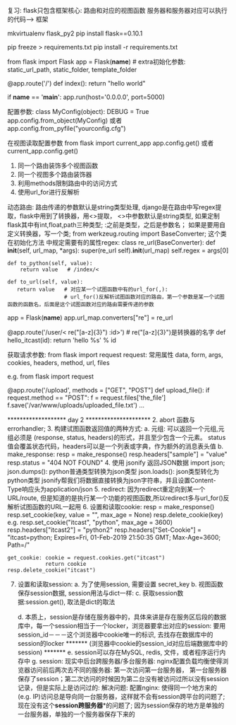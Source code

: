复习: 
flask只包含框架核心: 路由和对应的视图函数
服务器和服务器对应可以执行的代码--> 框架

mkvirtualenv flask_py2
pip install flask==0.10.1

pip freeze > requirements.txt
pip install -r requirements.txt

from flask import Flask
app = Flask(__name__)  # extra初始化参数: static_url_path, static_folder, template_folder

@app.route('/')
def index():
  return "hello world"
  
if __name__ == '__main__':
    app.run(host='0.0.0.0', port=5000)
    
配置参数:
class MyConfig(object):
    DEBUG = True
app.config.from_object(MyConfig)
或者
app.config.from_pyfile("yourconfig.cfg")

在视图读取配置参数       from flask import current_app
app.config.get() 或者  current_app.config.get()

1. 同一个路由装饰多个视图函数
2. 同一个视图多个路由装饰器
3. 利用methods限制路由中的访问方式
4. 使用url_for进行反解析

动态路由: 路由传递的参数默认是string类型处理, django是在路由中写regex提取，flask中用到了转换器，用<>提取，
<>中参数默认是string类型, 如果定制flask其中有int,float,path三种类型; :之前是类型，之后是参数名；
如果是要用自定义转换器，写一个类; from werkzeug.routing import BaseConverter; 这个类在初始化方法
中规定需要有的属性regex: 
class re_url(BaseConverter):
    def __init__(self, url_map, *args):
        super(re_url self).__init__(url_map)
        self.regex = args[0]

    def to_python(self, value):
        return value   # /index/<
        
    def to_url(self, value):
       return value   # 对应某一个试图函数中有的url_for(,): 
                      # url_for()反解析试图函数对应的路由，第一个参数是某一个试图函数的函数名，后面是这个试图函数对应的路由需要传递的参数
       
app = Flask(__name__)
app.url_map.converters["re"] = re_url

@app.route('/user/< re("[a-z]{3}") :id>')  # re("[a-z]{3}")是转换器的名字
def hello_itcast(id):
    return 'hello %s' % id

获取请求参数: from flask import request
request: 常用属性 data, form, args, cookies, headers, method, url, files

e.g. 
from flask import request

@app.route('/upload', methods = ["GET", "POST"]
def upload_file():
    if request.method == "POST":
        f = request.files['the_file']
        f.save('/var/www/uploads/uploaded_file.txt')
       ...


******************* day 2 *********************
2. abort 函数与 errorhandler;
3. 构建试图函数返回值的两种方式: 
    a. 元组: 可以返回一个元组,元组必须是 (response, status, headers)的形式，并且至少包含一个元素。
    status值会覆盖状态代码，headers可以是一个列表或字典，作为额外的消息表头值
    b. make_response: 
        resp = make_response()
        resp.headers["sample"] = "value"
        resp.status = "404 NOT FOUND"
4. 使用 jsonify 返回JSON数据
    import json; 
    json.dumps(): python普通类型转换为json类型
    json.loads(): json类型转化为python类型
    jsonify帮我们将数据直接转换为json字符串，并且设置Content-Type响应头为application/json
5. redirect:
    因为redirect重定向到某一个URL/route, 但是知道的是执行某一个功能的视图函数,所以redirect多与url_for()反解析试图函数的URL一起用
6. 设置和读取cookie: 
    resp = make_response()
    resp.set_cookie(key, value = "", max_age = None)
    resp.delete_cookie(key)
  e.g.
    resp.set_cookie("itcast", "python", max_age = 3600)
    resp.headers["itcast2"] = "python2"
    resp.headers["Set-Cookie"] = "itcast=python; Expires=Fri, 01-Feb-2019 21:50:35 GMT; Max-Age=3600; Path=/"
    
    get_cookie: cookie = request.cookies.get("itcast")
                return cookie
    resp.delete_cookie("itcast")
7. 设置和读取session: 
    a. 为了使用session,  需要设置 secret_key
    b. 视图函数保存session数据, session用法与dict一样:
    c. 获取session数据:session.get(), 取法是dict的取法

    d. 本质上，session是存储在服务器中的，具体来讲是存在服务区后段的数据库中，每一个session相当于一个locker，浏览器要拿出对应的session:
    要用session_id－－－这个浏览器中cookie唯一的标识, 去找存在数据库中的session的locker
    ******* (浏览器中cookie的session_id对应后端数据库中的session) *******
    e. session可以存在MySQL, redis, 文件，或者程序运行内存中 
    g. session: 现实中后台跨服务器/多台服务器: nginx配置负载均衡使得浏览器访问前后两次去不同的服务器: 第一次访问第一台服务器，
    第一台服务器保存了session；第二次访问的时候因为第二台没有被访问过所以没有session记录，但是实际上是访问过的: 
    解决问题: 配置nginx: 使得同一个地方来的(e.g. IP)访问总是导向同一台服务器，这样就不会有session跨平台的问题了;
    现在没有这个********session跨服务器*********的问题了; 
    因为session保存的地方是单独的一台服务器，单独的一个服务器保存下来的
